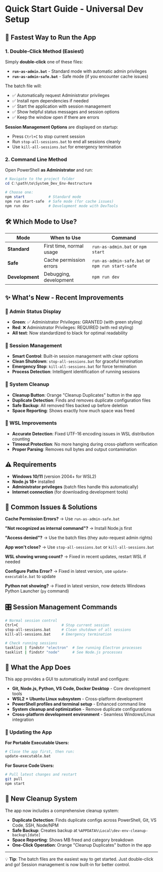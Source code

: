 # Quick Start Guide - Universal Dev Setup

## 🚀 Fastest Way to Run the App

### 1. Double-Click Method (Easiest)

Simply **double-click** one of these files:

- **`run-as-admin.bat`** - Standard mode with automatic admin privileges
- **`run-as-admin-safe.bat`** - Safe mode (if you encounter cache issues)

The batch file will:
- ✅ Automatically request Administrator privileges
- ✅ Install npm dependencies if needed 
- ✅ Start the application with session management
- ✅ Show helpful status messages and session options
- ✅ Keep the window open if there are errors

**Session Management Options** are displayed on startup:
- Press `Ctrl+C` to stop current session
- Run `stop-all-sessions.bat` to end all sessions cleanly
- Use `kill-all-sessions.bat` for emergency termination

### 2. Command Line Method

Open PowerShell **as Administrator** and run:

```powershell
# Navigate to the project folder
cd C:\path\to\System_Dev_Env-Restructure

# Choose one:
npm start           # Standard mode
npm run start-safe  # Safe mode (for cache issues)
npm run dev         # Development mode with DevTools
```

## 🛠️ Which Mode to Use?

| Mode | When to Use | Command |
|------|-------------|---------|
| **Standard** | First time, normal usage | `run-as-admin.bat` or `npm start` |
| **Safe** | Cache permission errors | `run-as-admin-safe.bat` or `npm run start-safe` |
| **Development** | Debugging, development | `npm run dev` |

## ✨ What's New - Recent Improvements

### 🎨 Admin Status Display
- **Green**: ✅ Administrator Privileges: GRANTED (with green styling)
- **Red**: ❌ Administrator Privileges: REQUIRED (with red styling)
- **All text**: Now standardized to black for optimal readability

### 🔧 Session Management
- **Smart Control**: Built-in session management with clear options
- **Clean Shutdown**: `stop-all-sessions.bat` for graceful termination
- **Emergency Stop**: `kill-all-sessions.bat` for force termination
- **Process Detection**: Intelligent identification of running sessions

### 🧹 System Cleanup
- **Cleanup Button**: Orange "Cleanup Duplicates" button in the app
- **Duplicate Detection**: Finds and removes duplicate configuration files
- **Safe Backup**: All removed files backed up before deletion
- **Space Reporting**: Shows exactly how much space was freed

### 🐧 WSL Improvements
- **Accurate Detection**: Fixed UTF-16 encoding issues in WSL distribution counting
- **Timeout Protection**: No more hanging during cross-platform verification
- **Proper Parsing**: Removes null bytes and output contamination

## ⚠️ Requirements

- **Windows 10/11** (version 2004+ for WSL2)
- **Node.js 18+** installed
- **Administrator privileges** (batch files handle this automatically)
- **Internet connection** (for downloading development tools)

## 🔧 Common Issues & Solutions

**Cache Permission Errors?** → Use `run-as-admin-safe.bat`

**"Not recognized as internal command"?** → Install Node.js first

**"Access denied"?** → Use the batch files (they auto-request admin rights)

**App won't close?** → Use `stop-all-sessions.bat` or `kill-all-sessions.bat`

**WSL showing wrong count?** → Fixed in recent updates, restart WSL if needed

**Configure Paths Error?** → Fixed in latest version, use `update-executable.bat` to update

**Python not showing?** → Fixed in latest version, now detects Windows Python Launcher (`py` command)

## 🎛️ Session Management Commands

```bash
# Normal session control
Ctrl+C                    # Stop current session
stop-all-sessions.bat     # Clean shutdown of all sessions
kill-all-sessions.bat     # Emergency termination

# Check running sessions
tasklist | findstr "electron"  # See running Electron processes
tasklist | findstr "node"      # See Node.js processes
```

## 📱 What the App Does

This app provides a GUI to automatically install and configure:
- **Git, Node.js, Python, VS Code, Docker Desktop** - Core development tools
- **WSL2 + Ubuntu Linux subsystem** - Cross-platform development  
- **PowerShell profiles and terminal setup** - Enhanced command line
- **System cleanup and optimization** - Remove duplicate configurations
- **Cross-platform development environment** - Seamless Windows/Linux integration

### 🔄 Updating the App

**For Portable Executable Users:**
```bash
# Close the app first, then run:
update-executable.bat
```

**For Source Code Users:**
```bash
# Pull latest changes and restart
git pull
npm start
```

## 🧹 New Cleanup System

The app now includes a comprehensive cleanup system:
- **Duplicate Detection**: Finds duplicate configs across PowerShell, Git, VS Code, SSH, Node/NPM
- **Safe Backup**: Creates backup at `%APPDATA%\Local\dev-env-cleanup-backup\[date]`
- **Space Reporting**: Shows MB freed and category breakdown
- **One-Click Operation**: Orange "Cleanup Duplicates" button in the app

---

💡 **Tip**: The batch files are the easiest way to get started. Just double-click and go! Session management is now built-in for better control. 